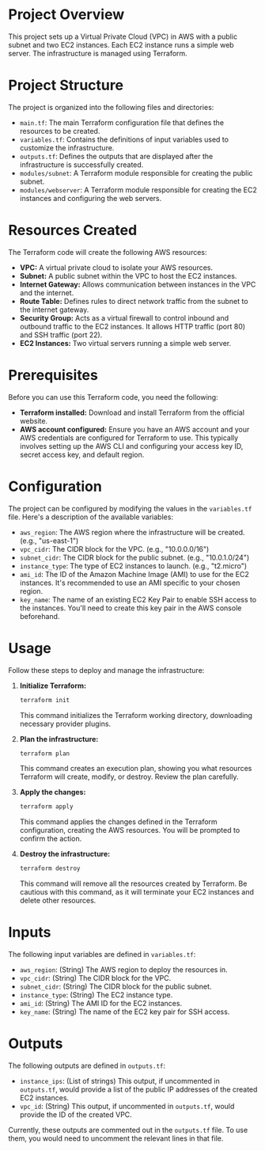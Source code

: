 # Project Overview

This project sets up a Virtual Private Cloud (VPC) in AWS with a public subnet and two EC2 instances. Each EC2 instance runs a simple web server. The infrastructure is managed using Terraform.

# Project Structure

The project is organized into the following files and directories:

*   `main.tf`: The main Terraform configuration file that defines the resources to be created.
*   `variables.tf`: Contains the definitions of input variables used to customize the infrastructure.
*   `outputs.tf`: Defines the outputs that are displayed after the infrastructure is successfully created.
*   `modules/subnet`: A Terraform module responsible for creating the public subnet.
*   `modules/webserver`: A Terraform module responsible for creating the EC2 instances and configuring the web servers.

# Resources Created

The Terraform code will create the following AWS resources:

*   **VPC:** A virtual private cloud to isolate your AWS resources.
*   **Subnet:** A public subnet within the VPC to host the EC2 instances.
*   **Internet Gateway:** Allows communication between instances in the VPC and the internet.
*   **Route Table:** Defines rules to direct network traffic from the subnet to the internet gateway.
*   **Security Group:** Acts as a virtual firewall to control inbound and outbound traffic to the EC2 instances. It allows HTTP traffic (port 80) and SSH traffic (port 22).
*   **EC2 Instances:** Two virtual servers running a simple web server.

# Prerequisites

Before you can use this Terraform code, you need the following:

*   **Terraform installed:** Download and install Terraform from the official website.
*   **AWS account configured:** Ensure you have an AWS account and your AWS credentials are configured for Terraform to use. This typically involves setting up the AWS CLI and configuring your access key ID, secret access key, and default region.

# Configuration

The project can be configured by modifying the values in the `variables.tf` file. Here's a description of the available variables:

*   `aws_region`: The AWS region where the infrastructure will be created. (e.g., "us-east-1")
*   `vpc_cidr`: The CIDR block for the VPC. (e.g., "10.0.0.0/16")
*   `subnet_cidr`: The CIDR block for the public subnet. (e.g., "10.0.1.0/24")
*   `instance_type`: The type of EC2 instances to launch. (e.g., "t2.micro")
*   `ami_id`: The ID of the Amazon Machine Image (AMI) to use for the EC2 instances. It's recommended to use an AMI specific to your chosen region.
*   `key_name`: The name of an existing EC2 Key Pair to enable SSH access to the instances. You'll need to create this key pair in the AWS console beforehand.

# Usage

Follow these steps to deploy and manage the infrastructure:

1.  **Initialize Terraform:**
    ```bash
    terraform init
    ```
    This command initializes the Terraform working directory, downloading necessary provider plugins.

2.  **Plan the infrastructure:**
    ```bash
    terraform plan
    ```
    This command creates an execution plan, showing you what resources Terraform will create, modify, or destroy. Review the plan carefully.

3.  **Apply the changes:**
    ```bash
    terraform apply
    ```
    This command applies the changes defined in the Terraform configuration, creating the AWS resources. You will be prompted to confirm the action.

4.  **Destroy the infrastructure:**
    ```bash
    terraform destroy
    ```
    This command will remove all the resources created by Terraform. Be cautious with this command, as it will terminate your EC2 instances and delete other resources.

# Inputs

The following input variables are defined in `variables.tf`:

*   `aws_region`: (String) The AWS region to deploy the resources in.
*   `vpc_cidr`: (String) The CIDR block for the VPC.
*   `subnet_cidr`: (String) The CIDR block for the public subnet.
*   `instance_type`: (String) The EC2 instance type.
*   `ami_id`: (String) The AMI ID for the EC2 instances.
*   `key_name`: (String) The name of the EC2 key pair for SSH access.

# Outputs

The following outputs are defined in `outputs.tf`:

*   `instance_ips`: (List of strings) This output, if uncommented in `outputs.tf`, would provide a list of the public IP addresses of the created EC2 instances.
*   `vpc_id`: (String) This output, if uncommented in `outputs.tf`, would provide the ID of the created VPC.

Currently, these outputs are commented out in the `outputs.tf` file. To use them, you would need to uncomment the relevant lines in that file.
